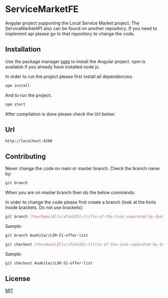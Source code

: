 # ServiceMarketFE

Angular project supporting the Local Service Market project. The ServiceMarketAPI also can be found on another repository. If you need to implement api please go to that repository to change the code.

## Installation

Use the package manager [npm](https://www.npmjs.com/) to install the Angular project. npm is available if you already have installed node js.

In order to run the project please first install all dependencies:

```bash
npm install
```

And to run the project:

```bash
npm start
```

After compilation is done please check the Url below:

## Url

```url
http://localhost:4200
```

## Contributing
Never change the code on main or master branch. Check the branch name by:
```bash
git branch
```
When you are on master branch then do the below commands:

In order to change the code please first create a branch (look at the hints inside brackets. Do not use brackets):
```bash
git branch [YourName]/[JiraTaskID]-[title-of-the-task-separated-by-dash]
```
Sample:
```bash
git branch Anahita//LSM-51-offer-list
```

```bash
git checkout [YourName]/[JiraTaskID]-[title-of-the-task-separated-by-dash]
```
Sample:
```bash
git checkout Anahita//LSM-51-offer-list
```



## License
[MIT](https://choosealicense.com/licenses/mit/)